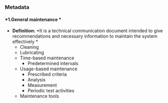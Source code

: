 ### Metadata

#### *1.General maintenance * 
- **Definition:** *It is a technical communication document intended to give recommendations and necessary information to maintain the system effectively *
   - Cleaning
   - Lubricating
   - Time-based maintenance
      - Predetermined intervals 
   - Usage-based maintenance
      -  Prescribed criteria
      - Analysis
      - Measurement
      - Periodic test activities
   - Maintenance tools
  
